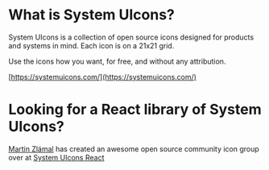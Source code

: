 # What is System UIcons?

System UIcons is a collection of open source icons designed for products and systems in mind. Each icon is on a 21x21 grid.

Use the icons how you want, for free, and without any attribution.

[https://systemuicons.com/](https://systemuicons.com/)


# Looking for a React library of System UIcons?

[Martin Zlámal](https://github.com/mrtnzlml) has created an awesome open source community icon group over at [System UIcons React](https://github.com/adeira/icons)
